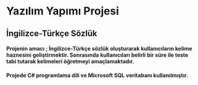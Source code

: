 # Yazılım Yapımı Projesi
## İngilizce-Türkçe Sözlük
#### Projenin amacı ; İngilizce-Türkçe sözlük oluşturarak kullanıcıların kelime haznesini geliştirmektir. Sonrasında kullanıcıları belirli bir süre ile teste tabi tutarak kelimeleri öğretmeyi amaçlamaktadır.
#### Projede C# programlama dili ve Microsoft SQL veritabanı kullanılmıştır.

